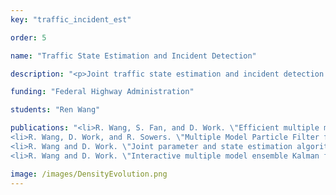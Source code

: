 ```yaml
---
key: "traffic_incident_est"

order: 5

name: "Traffic State Estimation and Incident Detection"

description: "<p>Joint traffic state estimation and incident detection is a critical problem for both traffic monitoring and highway safety. In this project, multiple model filtering techniques (e.g., particle filter and Kalman filter) and macroscopic traffic flow models are proposed to jointly estimate the traffic state and detect traffic incidents in real-time using sensor data. The algorithms are tested through incident data generated by a microscopic traffic simulation software (CORSIM) and field data collected from the mobile century experiment by Berkeley, 2008. The left figure shows the traffic density evolution from a CORSIM simulation, where the red area in the plot indicates the traffic congestion caused by an incident.</p>"

funding: "Federal Highway Administration"

students: "Ren Wang"

publications: "<li>R. Wang, S. Fan, and D. Work. \"Efficient multiple model particle filtering for joint traffic state estimation and incident detection.\" <em>Transportation Research Part C: Emerging Technologies (in press), 2016. </em><strong>Download:</strong> <a href='https://www.dropbox.com/s/fun0n62yfg1dx97/WangFanWork_TRC_v1.pdf?dl=0'>preprint</a>.</li>
<li>R. Wang, D. Work, and R. Sowers. \"Multiple Model Particle Filter for Traffic Estimation and Incident Detection.\" <em>IEEE Transactions on Intelligent Transportation Systems (in press), 2016. </em><strong>Download: </strong><a href='https://www.dropbox.com/s/fxhsv55ncbo58md/WangWorkSowers2016.pdf?dl=0'>preprint</a>, <a href='https://github.com/Lab-Work/MMPF_Traffic_Estimation_Incident_Detection'>source code</a>.</li>
<li>R. Wang and D. Work. \"Joint parameter and state estimation algorithms for real-time traffic monitoring.\" NEXTRANS, technical report. No. DTRT12-G-UTC05, December 2013.</li>
<li>R. Wang and D. Work. \"Interactive multiple model ensemble Kalman filter for traffic estimation and incident detection.\" <em>in Proceedings of</em><em> the IEEE Conference on Intelligent Transportation Systems, pp 804–809, October 2014. </em><strong>Download: </strong><a href='https://www.dropbox.com/s/0b27rjncbzoonsr/WangWorkITSC14.pdf?dl=0'>preprint</a>, <a href='https://github.com/Lab-Work/IMM_EnKF_Traffic_Estimation_Incident_Detection'>source code</a></li>"

image: /images/DensityEvolution.png
---
```

